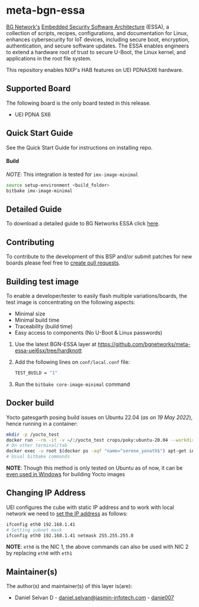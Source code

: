 <!--
# File: README.md
# Author: Daniel Selvan, Jasmin Infotech
# Copyright (c) 2022 BG Networks, Inc.
#
# See LICENSE file for license details.
-->

# meta-bgn-essa

[BG Network's](https://bgnet.works/) [Embedded Security Software Architecture](https://bgnet.works/embedded-security-software-architecture/) (ESSA), a collection of scripts, recipes, configurations, and documentation for Linux, enhances cybersecurity for IoT devices, including secure boot, encryption, authentication, and secure software updates. The ESSA enables engineers to extend a hardware root of trust to secure U-Boot, the Linux kernel, and applications in the root file system.

This repository enables NXP's HAB features on UEI PDNASX6 hardware.

## Supported Board

The following board is the only board tested in this release.

- UEI PDNA SX6

## Quick Start Guide

See the Quick Start Guide for instructions on installing repo.

#### Build

_NOTE_: This integration is tested for `imx-image-minimal `

```bash
source setup-environment <build_folder>
bitbake imx-image-minimal
```

## Detailed Guide

To download a detailed guide to BG Networks ESSA click [here](https://bgnet.works/download-essa-user-guide/).

## Contributing

To contribute to the development of this BSP and/or submit patches for new boards please feel free to [create pull requests](https://github.com/bgnetworks/meta-bgn-essa/pulls).

## Building test image

To enable a developer/tester to easily flash multiple variations/boards, the test image is concentrating on the following aspects:

- Minimal size
- Minimal build time
- Traceability (build time)
- Easy access to components (No U-Boot & Linux passwords)

1. Use the latest BGN-ESSA layer at https://github.com/bgnetworks/meta-essa-uei6sx/tree/hardknott

2. Add the following lines on `conf/local.conf` file:
   ```bash
   TEST_BUILD = "1"
   ```
3. Run the `bitbake core-image-minimal` command

## Docker build

Yocto gatesgarth posing build issues on Ubuntu 22.04 (_as on 19 May 2022_), hence running in a container:

```bash
mkdir -p /yocto_test
docker run --rm -it -v ~/:/yocto_test crops/poky:ubuntu-20.04 --workdir=/yocto_test
# On other terminal/tab
docker exec -u root $(docker ps -aqf "name=^serene_yonath$") apt-get install -y xxd bison
# Usual bitbake commands
```

**NOTE**: Though this method is only tested on Ubuntu as of now, it can be [even used in Windows](https://github.com/crops/docker-win-mac-docs/wiki/Windows-Instructions-%28Docker-Toolbox%29) for building Yocto images

## Changing IP Address

UEI configures the cube with static IP address and to work with local network we need to [set the IP address](https://devconnected.com/how-to-change-ip-address-on-linux/#Change_IP_Address_using_ifconfig) as follows:

```bash
ifconfig eth0 192.168.1.41
# Setting subnet mask
ifconfig eth0 192.168.1.41 netmask 255.255.255.0
```

**NOTE**: `eth0` is the NIC 1, the above commands can also be used with NIC 2 by replacing `eth0` with `eth1`

## Maintainer(s)

The author(s) and maintainer(s) of this layer is(are):

- Daniel Selvan D - <daniel.selvan@jasmin-infotech.com> - [danie007](https://github.com/danie007)
